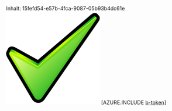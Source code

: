 Inhalt: 15fefd54-e57b-4fca-9087-05b93b4dc61e![Bild](9dbda179-5848-4741-853a-87daec5ef192.png)
[AZURE.INCLUDE [b-token](f0213978-2699-450c-bbed-14bdea38271c.md)]

